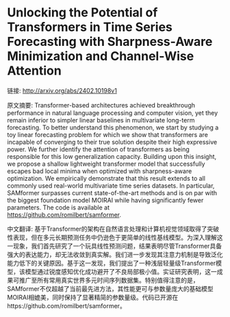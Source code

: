 # Unlocking the Potential of Transformers in Time Series Forecasting with Sharpness-Aware Minimization and Channel-Wise Attention

链接: http://arxiv.org/abs/2402.10198v1

原文摘要:
Transformer-based architectures achieved breakthrough performance in natural
language processing and computer vision, yet they remain inferior to simpler
linear baselines in multivariate long-term forecasting. To better understand
this phenomenon, we start by studying a toy linear forecasting problem for
which we show that transformers are incapable of converging to their true
solution despite their high expressive power. We further identify the attention
of transformers as being responsible for this low generalization capacity.
Building upon this insight, we propose a shallow lightweight transformer model
that successfully escapes bad local minima when optimized with sharpness-aware
optimization. We empirically demonstrate that this result extends to all
commonly used real-world multivariate time series datasets. In particular,
SAMformer surpasses current state-of-the-art methods and is on par with the
biggest foundation model MOIRAI while having significantly fewer parameters.
The code is available at https://github.com/romilbert/samformer.

中文翻译:
基于Transformer的架构在自然语言处理和计算机视觉领域取得了突破性表现，但在多元长期预测任务中仍逊色于更简单的线性基线模型。为深入理解这一现象，我们首先研究了一个玩具线性预测问题，结果表明尽管Transformer具备强大的表达能力，却无法收敛到真实解。我们进一步发现其注意力机制是导致泛化能力低下的关键原因。基于这一发现，我们提出了一种浅层轻量级Transformer模型，该模型通过锐度感知优化成功避开了不良局部极小值。实证研究表明，这一成果可推广至所有常用真实世界多元时间序列数据集。特别值得注意的是，SAMformer不仅超越了当前最先进方法，其性能更可与参数量庞大的基础模型MOIRAI相媲美，同时保持了显著精简的参数量级。代码已开源在https://github.com/romilbert/samformer。
